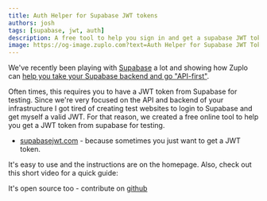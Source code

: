 ```yaml
---
title: Auth Helper for Supabase JWT tokens
authors: josh
tags: [supabase, jwt, auth]
description: A free tool to help you sign in and get a supabase JWT token using your public anon key.
image: https://og-image.zuplo.com?text=Auth Helper for Supabase JWT Tokens
---
```


We've recently been playing with [Supabase](https://supabase.com) a lot and showing how Zuplo can [help you take your Supabase backend and go "API-first"](https://zuplo.com/blog/2022/11/18/shipping-a-public-api-backed-by-supabase).

Often times, this requires you to have a JWT token from Supabase for testing. Since we're very focused on the API and backend of your infrastructure I got tired of creating test websites to login to Supabase and get myself a valid JWT. For that reason, we created a free online tool to help you get a JWT token from supabase for testing.

- [supabasejwt.com](https://supabasejwt.com) - because sometimes you just want to get a JWT token.

It's easy to use and the instructions are on the homepage. Also, check out this short video for a quick guide:

<YouTubeVideo url="https://www.youtube-nocookie.com/embed/vHTTo-84i5M" />

It's open source too - contribute on [github](https://github.com/zuplo/supabase-jwt)
